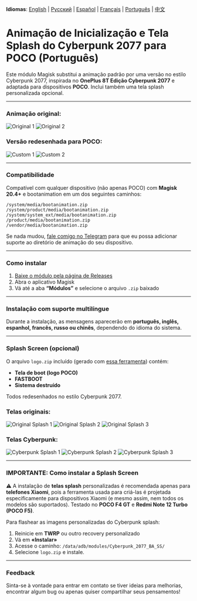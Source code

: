 **Idiomas**: [English](README.md) | [Русский](README.ru.md) | [Español](README.es.md) | [Français](README.fr.md) | [Português](README.pt.md) | [中文](README.zh.md)

# Animação de Inicialização e Tela Splash do Cyberpunk 2077 para POCO (Português)

Este módulo Magisk substitui a animação padrão por uma versão no estilo Cyberpunk 2077, inspirada no **OnePlus 8T Edição Cyberpunk 2077** e adaptada para dispositivos **POCO**. Inclui também uma tela splash personalizada opcional.

---

### Animação original:
![Original 1](images/original1.jpg) ![Original 2](images/original2.jpg)

### Versão redesenhada para POCO:
![Custom 1](images/custom1.jpg) ![Custom 2](images/custom2.jpg)

---

### Compatibilidade

Compatível com qualquer dispositivo (não apenas POCO) com **Magisk 20.4+** e bootanimation em um dos seguintes caminhos:

```
/system/media/bootanimation.zip
/system/product/media/bootanimation.zip
/system/system_ext/media/bootanimation.zip
/product/media/bootanimation.zip
/vendor/media/bootanimation.zip
```

Se nada mudou, [fale comigo no Telegram](https://t.me/mbczqetuo) para que eu possa adicionar suporte ao diretório de animação do seu dispositivo.

---

### Como instalar

 1. [Baixe o módulo pela página de Releases](https://github.com/ENEIZEM/Magisk-Module-Cyberpunk-2077-Bootanimation-SplashScreen-POCO/releases)
 2. Abra o aplicativo Magisk
 3. Vá até a aba **“Módulos”** e selecione o arquivo `.zip` baixado

---

### Instalação com suporte multilíngue

Durante a instalação, as mensagens aparecerão em **português, inglês, espanhol, francês, russo ou chinês**, dependendo do idioma do sistema.

---

### Splash Screen (opcional)
O arquivo `logo.zip` incluído (gerado com [essa ferramenta](https://4pda.to/forum/index.php?showtopic=1023354&st=1580#entry114714184)) contém:

 * **Tela de boot (logo POCO)**
 * **FASTBOOT**
 * **Sistema destruído**

Todos redesenhados no estilo Cyberpunk 2077.

### Telas originais:
![Original Splash 1](images/splash_orig1.jpg) ![Original Splash 2](images/splash_orig2.jpg) ![Original Splash 3](images/splash_orig3.jpg)

### Telas Cyberpunk:
![Cyberpunk Splash 1](images/splash_custom1.jpg) ![Cyberpunk Splash 2](images/splash_custom2.jpg) ![Cyberpunk Splash 3](images/splash_custom3.jpg)

---

### IMPORTANTE: Como instalar a Splash Screen

⚠️ A instalação de **telas splash** personalizadas é recomendada apenas para **telefones Xiaomi**, pois a ferramenta usada para criá-las é projetada especificamente para dispositivos Xiaomi (e mesmo assim, nem todos os modelos são suportados).
Testado no **POCO F4 GT** e **Redmi Note 12 Turbo (POCO F5)**.

Para flashear as imagens personalizadas do Cyberpunk splash:

 1. Reinicie em **TWRP** ou outro recovery personalizado
 2. Vá em **«Instalar»**
 3. Acesse o caminho: `/data/adb/modules/Cyberpunk_2077_BA_SS/`
 4. Selecione `logo.zip` e instale.

---

### Feedback
Sinta-se à vontade para entrar em contato se tiver ideias para melhorias, encontrar algum bug ou apenas quiser compartilhar seus pensamentos!